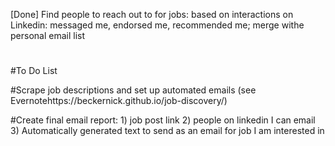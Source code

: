 [Done] Find people to reach out to for jobs: based on interactions on Linkedin: messaged me, endorsed me, recommended me; merge withe personal email list

#
#To Do List

#Scrape job descriptions and set up automated emails (see Evernotehttps://beckernick.github.io/job-discovery/)

#Create final email report: 1) job post link 2) people on linkedin I can email 3) Automatically generated text to send as an email for job I am interested in
